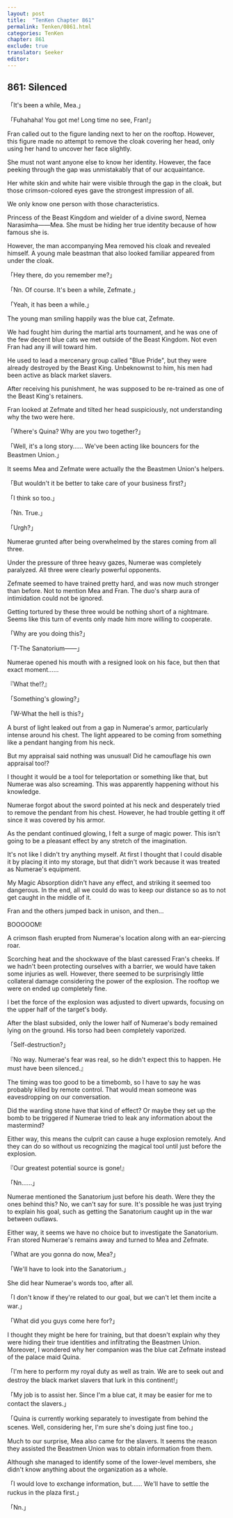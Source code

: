 ```yaml
---
layout: post
title:  "TenKen Chapter 861"
permalink: Tenken/0861.html
categories: TenKen
chapter: 861
exclude: true
translator: Seeker
editor: 
---
```

<h2>861: Silenced</h2>

「It's been a while, Mea.」

「Fuhahaha! You got me! Long time no see, Fran!」

 Fran called out to the figure landing next to her on the rooftop. However, this figure made no attempt to remove the cloak covering her head, only using her hand to uncover her face slightly.

 She must not want anyone else to know her identity. However, the face peeking through the gap was unmistakably that of our acquaintance.

 Her white skin and white hair were visible through the gap in the cloak, but those crimson-colored eyes gave the strongest impression of all.

 We only know one person with those characteristics.

 Princess of the Beast Kingdom and wielder of a divine sword, Nemea Narasimha――Mea. She must be hiding her true identity because of how famous she is.

 However, the man accompanying Mea removed his cloak and revealed himself. A young male beastman that also looked familiar appeared from under the cloak.

「Hey there, do you remember me?」

「Nn. Of course. It's been a while, Zefmate.」

「Yeah, it has been a while.」

 The young man smiling happily was the blue cat, Zefmate.

 We had fought him during the martial arts tournament, and he was one of the few decent blue cats we met outside of the Beast Kingdom. Not even Fran had any ill will toward him.

 He used to lead a mercenary group called "Blue Pride", but they were already destroyed by the Beast King. Unbeknownst to him, his men had been active as black market slavers.

 After receiving his punishment, he was supposed to be re-trained as one of the Beast King's retainers.
 
 Fran looked at Zefmate and tilted her head suspiciously, not understanding why the two were here.

「Where's Quina? Why are you two together?」

「Well, it's a long story…… We've been acting like bouncers for the Beastmen Union.」

 It seems Mea and Zefmate were actually the the Beastmen Union's helpers.

「But wouldn't it be better to take care of your business first?」

「I think so too.」

「Nn. True.」

「Urgh?」

 Numerae grunted after being overwhelmed by the stares coming from all three.

 Under the pressure of three heavy gazes, Numerae was completely paralyzed. All three were clearly powerful opponents.

 Zefmate seemed to have trained pretty hard, and was now much stronger than before. Not to mention Mea and Fran. The duo's sharp aura of intimidation could not be ignored.

 Getting tortured by these three would be nothing short of a nightmare. Seems like this turn of events only made him more willing to cooperate.

「Why are you doing this?」

「T-The Sanatorium――」

 Numerae opened his mouth with a resigned look on his face, but then that exact moment……

『What the!?』

「Something's glowing?」

「W-What the hell is this?」

 A burst of light leaked out from a gap in Numerae's armor, particularly intense around his chest. The light appeared to be coming from something like a pendant hanging from his neck.

 But my appraisal said nothing was unusual! Did he camouflage his own appraisal too!?

 I thought it would be a tool for teleportation or something like that, but Numerae was also screaming. This was apparently happening without his knowledge.

 Numerae forgot about the sword pointed at his neck and desperately tried to remove the pendant from his chest. However, he had trouble getting it off since it was covered by his armor.

 As the pendant continued glowing, I felt a surge of magic power. This isn't going to be a pleasant effect by any stretch of the imagination.

 It's not like I didn't try anything myself. At first I thought that I could disable it by placing it into my storage, but that didn't work because it was treated as Numerae's equipment.

 My Magic Absorption didn't have any effect, and striking it seemed too dangerous. In the end, all we could do was to keep our distance so as to not get caught in the middle of it.

 Fran and the others jumped back in unison, and then…

 BOOOOOM!

 A crimson flash erupted from Numerae's location along with an ear-piercing roar.

 Scorching heat and the shockwave of the blast caressed Fran's cheeks. If we hadn't been protecting ourselves with a barrier, we would have taken some injuries as well. However, there seemed to be surprisingly little collateral damage considering the power of the explosion. The rooftop we were on ended up completely fine.

 I bet the force of the explosion was adjusted to divert upwards, focusing on the upper half of the target's body.

 After the blast subsided, only the lower half of Numerae's body remained lying on the ground. His torso had been completely vaporized.

「Self-destruction?」

『No way. Numerae's fear was real, so he didn't expect this to happen. He must have been silenced.』

 The timing was too good to be a timebomb, so I have to say he was probably killed by remote control. That would mean someone was eavesdropping on our conversation.

 Did the warding stone have that kind of effect? Or maybe they set up the bomb to be triggered if Numerae tried to leak any information about the mastermind?

 Either way, this means the culprit can cause a huge explosion remotely. And they can do so without us recognizing the magical tool until just before the explosion.

『Our greatest potential source is gone!』

「Nn……」

 Numerae mentioned the Sanatorium just before his death. Were they the ones behind this? No, we can't say for sure. It's possible he was just trying to explain his goal, such as getting the Sanatorium caught up in the war between outlaws.

 Either way, it seems we have no choice but to investigate the Sanatorium. Fran stored Numerae's remains away and turned to Mea and Zefmate.

「What are you gonna do now, Mea?」

「We'll have to look into the Sanatorium.」

 She did hear Numerae's words too, after all.

「I don't know if they're related to our goal, but we can't let them incite a war.」

「What did you guys come here for?」

 I thought they might be here for training, but that doesn't explain why they were hiding their true identities and infiltrating the Beastmen Union. Moreover, I wondered why her companion was the blue cat Zefmate instead of the palace maid Quina. 

「I'm here to perform my royal duty as well as train. We are to seek out and destroy the black market slavers that lurk in this continent!」

「My job is to assist her. Since I'm a blue cat, it may be easier for me to contact the slavers.」

「Quina is currently working separately to investigate from behind the scenes. Well, considering her, I'm sure she's doing just fine too.」

 Much to our surprise, Mea also came for the slavers. It seems the reason they assisted the Beastmen Union was to obtain information from them.

 Although she managed to identify some of the lower-level members, she didn't know anything about the organization as a whole.

「I would love to exchange information, but…… We'll have to settle the ruckus in the plaza first.」

「Nn.」



